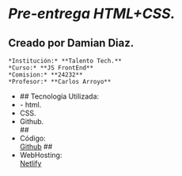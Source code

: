 # ***Pre-entrega HTML+CSS.***

## Creado por Damian Diaz.
    *Institución:* **Talento Tech.**
    *Curso:* **JS FrontEnd** 
    *Comision:* **24232**
    *Profesor:* **Carlos Arroyo**
<ul>
<li>## Tecnología Utilizada:</li> 
  <li>  - html.</li>
  <li>CSS.</li>
  <li>Github.</li>
## <li>Código:</li>
    <a href ="https://github.com/damiancd/SIG.git">Github</a>
## <li>WebHosting:</li>
    <a href ="https://sig-papelera.netlify.app/">Netlify<a>
</ul>
